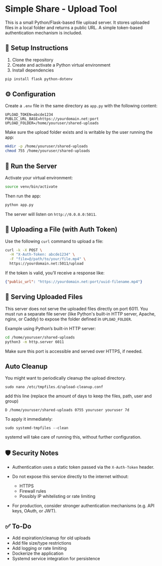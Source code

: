 # Simple Share - Upload Tool

This is a small Python/Flask-based file upload server. It stores uploaded files in a local folder and returns a public URL. A simple token-based authentication mechanism is included.

## 🔧 Setup Instructions

1. Clone the repository
2. Create and activate a Python virtual environment
3. Install dependencies

```bash
pip install flask python-dotenv
```

## ⚙️ Configuration

Create a `.env` file in the same directory as `app.py` with the following content:

```
UPLOAD_TOKEN=abcde1234
PUBLIC_URL_BASE=https://yourdomain.net:port
UPLOAD_FOLDER=/home/youruser/shared-uploads
```

Make sure the upload folder exists and is writable by the user running the app:

```bash
mkdir -p /home/youruser/shared-uploads
chmod 755 /home/youruser/shared-uploads
```

## 🚀 Run the Server

Activate your virtual environment:

```bash
source venv/bin/activate
```

Then run the app:

```bash
python app.py
```

The server will listen on `http://0.0.0.0:5011`.

## 🔐 Uploading a File (with Auth Token)

Use the following `curl` command to upload a file:

```bash
curl -k -X POST \
  -H "X-Auth-Token: abcde1234" \
  -F "file=@/path/to/your/file.mp4" \
  https://yourdomain.net:5011/upload
```

If the token is valid, you’ll receive a response like:

```json
{"public_url": "https://yourdomain.net:port/uuid-filename.mp4"}
```

## 📂 Serving Uploaded Files

This server does not serve the uploaded files directly on port 6011. You must run a separate file server (like Python's built-in HTTP server, Apache, nginx, or Caddy) to expose the folder defined in `UPLOAD_FOLDER`.

Example using Python’s built-in HTTP server:

```bash
cd /home/youruser/shared-uploads
python3 -m http.server 6011
```

Make sure this port is accessible and served over HTTPS, if needed.

## Auto Cleanup

You might want to periodically cleanup the upload directory.

```
sudo nano /etc/tmpfiles.d/upload-cleanup.conf
```
add this line (replace the amount of days to keep the files, path, user and group)
```
D /home/youruser/shared-uploads 0755 youruser youruser 7d
```
To apply it immediately:
```
sudo systemd-tmpfiles --clean
```
systemd will take care of running this, without further configuration.

## 🛡️ Security Notes

* Authentication uses a static token passed via the `X-Auth-Token` header.
* Do not expose this service directly to the internet without:

  * HTTPS
  * Firewall rules
  * Possibly IP whitelisting or rate limiting
* For production, consider stronger authentication mechanisms (e.g. API keys, OAuth, or JWT).

## ✅ To-Do

* Add expiration/cleanup for old uploads
* Add file size/type restrictions
* Add logging or rate limiting
* Dockerize the application
* Systemd service integration for persistence
